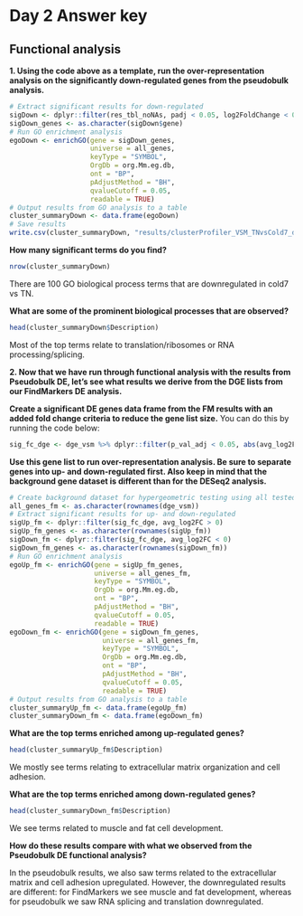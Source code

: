 # Day 2 Answer key

## Functional analysis

**1. Using the code above as a template, run the over-representation analysis on the significantly down-regulated genes from the pseudobulk analysis.**

```r
# Extract significant results for down-regulated
sigDown <- dplyr::filter(res_tbl_noNAs, padj < 0.05, log2FoldChange < 0)
sigDown_genes <- as.character(sigDown$gene)
# Run GO enrichment analysis 
egoDown <- enrichGO(gene = sigDown_genes, 
                    universe = all_genes,
                    keyType = "SYMBOL",
                    OrgDb = org.Mm.eg.db, 
                    ont = "BP", 
                    pAdjustMethod = "BH", 
                    qvalueCutoff = 0.05, 
                    readable = TRUE)
# Output results from GO analysis to a table
cluster_summaryDown <- data.frame(egoDown)
# Save results
write.csv(cluster_summaryDown, "results/clusterProfiler_VSM_TNvsCold7_downregulated.csv")
```

**How many significant terms do you find?**

```r
nrow(cluster_summaryDown)
```

There are 100 GO biological process terms that are downregulated in cold7 vs TN.

**What are some of the prominent biological processes that are observed?**

```r
head(cluster_summaryDown$Description)
```

Most of the top terms relate to translation/ribosomes or RNA processing/splicing.

**2. Now that we have run through functional analysis with the results from Pseudobulk DE, let’s see what results we derive from the DGE lists from our FindMarkers DE analysis.**

**Create a significant DE genes data frame from the FM results with an added fold change criteria to reduce the gene list size.** You can do this by running the code below:

```r
sig_fc_dge <- dge_vsm %>% dplyr::filter(p_val_adj < 0.05, abs(avg_log2FC) > 1)
```

**Use this gene list to run over-representation analysis. Be sure to separate genes into up- and down-regulated first. Also keep in mind that the background gene dataset is different than for the DESeq2 analysis.**

```r
# Create background dataset for hypergeometric testing using all tested genes for significance in the results
all_genes_fm <- as.character(rownames(dge_vsm))
# Extract significant results for up- and down-regulated
sigUp_fm <- dplyr::filter(sig_fc_dge, avg_log2FC > 0)
sigUp_fm_genes <- as.character(rownames(sigUp_fm))
sigDown_fm <- dplyr::filter(sig_fc_dge, avg_log2FC < 0)
sigDown_fm_genes <- as.character(rownames(sigDown_fm))
# Run GO enrichment analysis 
egoUp_fm <- enrichGO(gene = sigUp_fm_genes, 
                     universe = all_genes_fm,
                     keyType = "SYMBOL",
                     OrgDb = org.Mm.eg.db, 
                     ont = "BP", 
                     pAdjustMethod = "BH", 
                     qvalueCutoff = 0.05, 
                     readable = TRUE)
egoDown_fm <- enrichGO(gene = sigDown_fm_genes, 
                       universe = all_genes_fm,
                       keyType = "SYMBOL",
                       OrgDb = org.Mm.eg.db, 
                       ont = "BP", 
                       pAdjustMethod = "BH", 
                       qvalueCutoff = 0.05, 
                       readable = TRUE)
# Output results from GO analysis to a table
cluster_summaryUp_fm <- data.frame(egoUp_fm)
cluster_summaryDown_fm <- data.frame(egoDown_fm)
```

**What are the top terms enriched among up-regulated genes?**

```r
head(cluster_summaryUp_fm$Description)
```

We mostly see terms relating to extracellular matrix organization and cell adhesion.

**What are the top terms enriched among down-regulated genes?**

```r
head(cluster_summaryDown_fm$Description)
```

We see terms related to muscle and fat cell development.

**How do these results compare with what we observed from the Pseudobulk DE functional analysis?**

In the pseudobulk results, we also saw terms related to the extracellular matrix and cell adhesion upregulated. However, the downregulated results are different: for FindMarkers we see muscle and fat development, whereas for pseudobulk we saw RNA splicing and translation downregulated.
